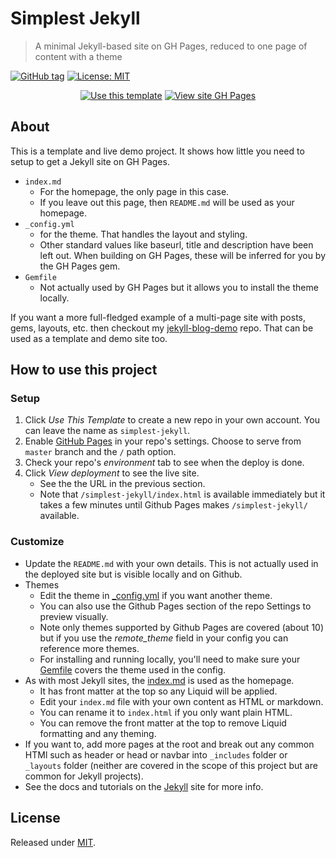 # Simplest Jekyll
> A minimal Jekyll-based site on GH Pages, reduced to one page of content with a theme

[![GitHub tag](https://img.shields.io/github/tag/MichaelCurrin/simplest-jekyll)](https://github.com/MichaelCurrin/simplest-jekyll/tags/?include_prereleases&sort=semver)
[![License: MIT](https://img.shields.io/badge/License-MIT-blue)](#license)

<div align="center">
    
[![Use this template](https://img.shields.io/badge/Use_this_template-2ea44f?style=for-the-badge)](https://github.com/MichaelCurrin/simplest-jekyll/generate)
[![View site GH Pages](https://img.shields.io/badge/View_site-GH_Pages-green?style=for-the-badge)](https://michaelcurrin.github.io/simplest-jekyll/)

</div>


## About

This is a template and live demo project. It shows how little you need to setup to get a Jekyll site on GH Pages.

- `index.md` 
    - For the homepage, the only page in this case.
    - If you leave out this page, then `README.md` will be used as your homepage.
- `_config.yml` 
    - for the theme. That handles the layout and styling.
    - Other standard values like baseurl, title and description have been left out. When building on GH Pages, these will be inferred for you by the GH Pages gem.
- `Gemfile` 
    - Not actually used by GH Pages but it allows you to install the theme locally.

If you want a more full-fledged example of a multi-page site with posts, gems, layouts, etc. then checkout my [jekyll-blog-demo](https://github.com/MichaelCurrin/jekyll-blog-demo) repo. That can be used as a template and demo site too.


## How to use this project

### Setup

1. Click _Use This Template_ to create a new repo in your own account. You can leave the name as `simplest-jekyll`.
2. Enable [GitHub Pages](https://pages.github.com/) in your repo's settings. Choose to serve from `master` branch and the `/` path option.
3. Check your repo's _environment_ tab to see when the deploy is done.
4. Click _View deployment_ to see the live site.
    - See the the URL in the previous section.
    - Note that `/simplest-jekyll/index.html` is available immediately but it takes a few minutes until Github Pages makes `/simplest-jekyll/` available.

### Customize

- Update the `README.md` with your own details. This is not actually used in the deployed site but is visible locally and on Github.
- Themes
    - Edit the theme in [\_config.yml](/_config.yml) if you want another theme.
    - You can also use the Github Pages section of the repo Settings to preview visually. 
    - Note only themes supported by Github Pages are covered (about 10) but if you use the _remote_theme_ field in your config you can reference more themes.
    - For installing and running locally, you'll need to make sure your [Gemfile](/Gemfile) covers the theme used in the config.
- As with most Jekyll sites, the [index.md](/index.md) is used as the homepage. 
    - It has front matter at the top so any Liquid will be applied. 
    - Edit your `index.md` file with your own content as HTML or markdown. 
    - You can rename it to `index.html` if you only want plain HTML.
    - You can remove the front matter at the top to remove Liquid formatting and any theming.
- If you want to, add more pages at the root and break out any common HTMl such as header or head or navbar into `_includes` folder or `_layouts` folder (neither are covered in the scope of this project but are common for Jekyll projects).
- See the docs and tutorials on the [Jekyll](https:jekyllrb.com/) site for more info.


## License

Released under [MIT](/LICENSE).
